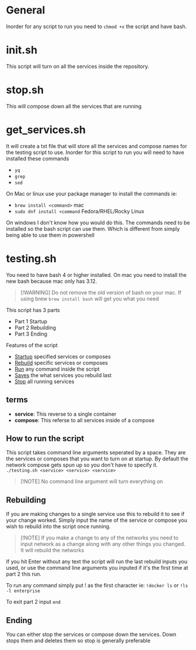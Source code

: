 # General
Inorder for any script to run you need to `chmod +x` the script and have bash.

# init.sh
This script will turn on all the services inside the repository.

# stop.sh
This will compose down all the services that are running

# get_services.sh
It will create a txt file that will store all the services and compose names for the testing script to use. Inorder for this script to run you will need to have installed these commands
- `yq`
- `grep`
- `sed`

On Mac or linux use your package manager to install the commands ie:
- `brew install <command>` mac
- `sudo dnf install <command` Fedora/RHEL/Rocky Linux

On windows I don't know how you would do this. The commands need to be installed so the bash script can use them. Which is different from simply being able to use them in powershell


# testing.sh
You need to have bash 4 or higher installed. On mac you need to install the new bash because mac only has 3.12.
> [!WARNING] Do not remove the old version of bash on your mac. If using brew `brew install bash` will get you what you need

This script has 3 parts
- Part 1 Startup
- Part 2 Rebuilding
- Part 3 Ending

Features of the script
- [Startup](#startup) specified services or composes
- [Rebuild](#rebuilding) specific services or composes
- [Run](#anycommand) any command inside the script
- [Saves](#saveinput) the what services you rebuild last
- [Stop](#ending) all running services

## terms
- **service**: This reverse to a single container
- **compose**: This referse to all services inside of a compose

<a id="startup"></a>
## How to run the script
This script takes command line arguments seperated by a space. They are the services or composes that you want to turn on at startup. By default the network compose gets spun up so you don't have to specify it.
`./testing.sh <service> <service> <service>`
> [!NOTE] No command line argument will turn everything on

<a id="rebuilding"></a>
## Rebuilding
If you are making changes to a single service use this to rebuild it to see if your change worked. Simply input the name of the service or compose you wish to rebuild into the script once running.
> [!NOTE] If you make a change to any of the networks you need to input network as a change along with any other things you changed. It will rebuild the networks

<a id="saveinput"></a>
If you hit Enter without any text the script will run the last rebuild inputs you used, or use the command line arguments you inputed if it's the first time at part 2 this run.

<a id="anycommand"></a>
To run any command simply put ! as the first character ie: `!docker ls` or `!ls -l enterprise`

To exit part 2 input `end`

<a id="ending"></a>
## Ending
You can either stop the services or compose down the services. Down stops them and deletes them so stop is generally preferable
